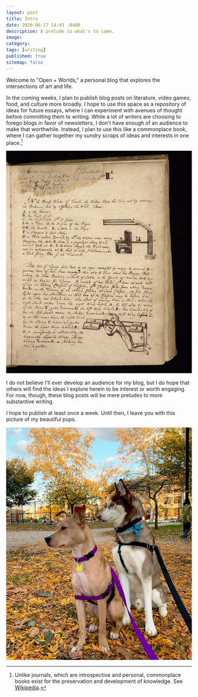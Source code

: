 ```yaml
---
layout: post
title: Intro
date: 2020-06-17 14:43 -0400
description: A prelude to what's to come.
image: 
category: 
tags: [writing]
published: true
sitemap: false
---
```

Welcome to "Open + Worlds," a personal blog that explores the intersections of art and life.

In the coming weeks, I plan to publish blog posts on literature, video games, food, and culture more broadly. I hope to use this space as a repository of ideas for future essays, where I can experiment with avenues of thought before committing them to writing. While a lot of writers are choosing to forego blogs in favor of newsletters, I don't have enough of an audience to make that worthwhile. Instead, I plan to use this like a commonplace book, where I can gather together my sundry scraps of ideas and interests in one place.[^1]

![Fol. 1r., Ms. Codex 782, from a commonplace book, Kislak Center for Special Collections, Rare Books and Manuscripts University of Pennsylvania.](/assets/img/commonplace.jpeg)

I do not believe I'll ever develop an audience for my blog, but I do hope that others will find the ideas I explore herein to be interest or worth engaging. For now, though, these blog posts will be mere preludes to more substantive writing.

I hope to publish at least once a week. Until then, I leave you with this picture of my beautiful pups.

![A picture of my two adopted dogs, Eliot (a pit-bull mix) and Ruskin (a husky).](/assets/img/puppies.jpg)

[^1]: Unlike journals, which are introspective and personal, commonplace books exist for the preservation and development of knowledge. See [Wikipedia](https://en.wikipedia.org/wiki/Commonplace_book).